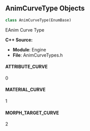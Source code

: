 ## AnimCurveType Objects

```python
class AnimCurveType(EnumBase)
```

EAnim Curve Type

**C++ Source:**

- **Module**: Engine
- **File**: AnimCurveTypes.h

<a id="unreal.AnimCurveType.ATTRIBUTE_CURVE"></a>

#### ATTRIBUTE_CURVE

0

<a id="unreal.AnimCurveType.MATERIAL_CURVE"></a>

#### MATERIAL_CURVE

1

<a id="unreal.AnimCurveType.MORPH_TARGET_CURVE"></a>

#### MORPH_TARGET_CURVE

2

<a id="unreal.TransitionLogicType"></a>